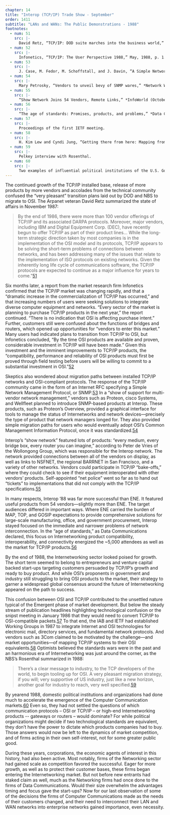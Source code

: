 ```yaml
---
chapter: 14
title: "Interop (TCP/IP) Trade Show - September"
order: 1411
subtitle: "LANs and WANs: The Public Demonstrations - 1988"
footnotes:
  - num: 51
    src: |-
      David Retz, “TCP/IP: DOD suite marches into the business world,” *Data Communications*, November 1987, page 225.
  - num: 52
    src: |-
      Infonetics, “TCP/IP: The User Perspective 1988,” May, 1988, p. 1.
  - num: 53
    src: |-
      J. Case, M. Fedor, M. Schoffstall, and J. Davin, “A Simple Network Management Protocol,” *RFC 1067* August 1988 
  - num: 54
    src: |-
      Mary Petrosky, “Vendors to unveil bevy of SNMP wares,” *Network World* (September 19, 1988), p. 19-20.
  - num: 55
    src: |-
      “Show Network Joins 54 Vendors, Remote Links,” *InfoWorld (October 10, 1988), p. 18.
  - num: 56
    src: |-
      “The age of standards: Promises, products, and problems,” *Data Communications* (September, 1988), p.13.
  - num: 57
    src: |-
      Proceedings of the first IETF meeting.
  - num: 58
    src: |-
      H. Kim Lew and Cyndi Jung, “Getting there from here: Mapping from TCP/IP to OSI,” *Data Communications* (August, 1988), p. 161-175.
  - num: 59
    src: |-
      Pelkey interview with Rosenthal.
  - num: 60
    src: |-
      Two examples of influential political institutions of the U.S. Government to this history are: The Department of Defense… DARPA (ARPA) – IPTO – TCP/IP, routers; The Department of Commerce NIST (NBS) - OSI, MAP, etc. 
---
```


The continued growth of the TCP/IP installed base, release of more products by more vendors and accolades from the technical community confused the “very pleasant” transition plans laid out by DOD and NBS to migrate to OSI. The Arpanet veteran David Retz summarized the state of affairs in November 1987:

>By the end of 1986, there were more than 100 vendor offerings of TCP/IP and its associated DARPA protocols. Moreover, major vendors, including IBM and Digital Equipment Corp. (DEC), have recently begun to offer TCP/IP as part of their product lines… While the long-term strategic direction taken by most companies is in the implementation of the OSI model and its protocols, TCP/IP appears to be solving the short-term problems of connections between networks, and has been addressing many of the issues that relate to the implementation of ISO protocols on existing networks. Given the inherently long life cycle of communications software, the TCP/IP protocols are expected to continue as a major influence for years to come.”<a name="fnloc51" href="#fn51">51</a>

Six months later, a report from the market research firm Infonetics confirmed that the TCP/IP market was changing rapidly, and that a “dramatic increase in the commercialization of TCP/IP has occurred,” and that increasing numbers of users were seeking solutions to integrate diverse computer equipment and networks. “Every sector of the market is planning to purchase TCP/IP products in the next year,” the report continued. “There is no indication that OSI is affecting purchase intent.” Further, customers still were confused about the functions of bridges and routers, which opened up opportunities for “vendors to enter this market.” Many users had indicated plans to transition from TCP/IP to OSI, but Infonetics concluded, “By the time OSI products are available and proven, considerable investment in TCP/IP will have been made.” Given this investment and the imminent improvements to TCP/IP products, the “compatibility, performance and reliability of OSI products must first be proved through field testing before users will be willing to commit to a substantial investment in OSI.”<a name="fnloc52" href="#fn52">52</a>

Skeptics also wondered about migration paths between installed TCP/IP networks and OSI-compliant protocols. The response of the TCP/IP community came in the form of an Internet RFC specifying a Simple Network Management Protocol, or SNMP.<a name="fnloc53" href="#fn53">53</a>  In a “show of support for multi-vendor network management,” vendors such as Proteon, cisco Systems, and Wellfleet planned to introduce SNMP-based products at Interop. These products, such as Proteon’s Overview, provided a graphical interface for tools to manage the status of Internetworks and network devices—precisely the type of product that network managers longed for. They also provided simple migration paths for users who would eventually adopt OSI’s Common Management Information Protocol, once it was standardized.<a name="fnloc54" href="#fn54">54</a>

Interop’s “show network” featured lots of products: “every medium, every bridge box, every router you can imagine,” according to Peter de Vries of the Wollongong Group, which was responsible for the Interop network. The network provided connections between all of the vendors on display, as well as links to NSFNET, the regional BARRNET in San Francisco, and a variety of other networks. Vendors could participate in TCP/IP “bake-offs,” where they could check to see if their equipment interoperated with other vendors’ products. Self-appointed “net police” went so far as to hand out “tickets” to implementations that did not comply with the TCP/IP specifications.<a name="fnloc55" href="#fn55">55</a>

In many respects, Interop ’88 was far more successful than ENE. It featured useful products from 54 vendors—slightly more than ENE. The target audiences differed in important ways. Where ENE carried the burden of MAP, TOP, and GOSIP expectations to provide comprehensive solutions for large-scale manufacturing, office, and government procurement, Interop stayed focused on the immediate and narrower problems of network interconnection. In the “age of standards,” as Data Communications declared, this focus on Internetworking product compatibility, interoperability, and connectivity energized the ~5,000 attendees as well as the market for TCP/IP products.<a name="fnloc56" href="#fn56">56</a>

By the end of 1988, the Internetworking sector looked poised for growth. The short term seemed to belong to entrepreneurs and venture capital backed start-ups targeting customers persuaded by TCP/IP’s growth and ready to buy product. And while OSI’s proponents in government and industry still struggling to bring OSI products to the market, their strategy to garner a widespread global consensus around the future of Internetworking appeared on the path to success.

This confusion between OSI and TCP/IP contributed to the unsettled nature typical of the Emergent phase of market development. But below the steady stream of publication headlines highlighting technological confusion or the snipst meeting in January 1986 that they would need to convert TCP/IP to OSI-compatible packets.<a name="fnloc57" href="#fn57">57</a> To that end, the IAB and IETF had established Working Groups in 1987 to integrate Internet and OSI technologies for electronic mail, directory services, and fundamental network protocols. And vendors such as 3Com claimed to be motivated by the challenge—and market opportunities—of mapping TCP/IP systems to their OSI equivalents.<a name="fnloc58" href="#fn58">58</a>  Optimists believed the standards wars were in the past and an harmonious era of Internetworking was just around the corner, as the NBS’s Rosenthal summarized in 1988:

>There’s a clear message to industry, to the TCP developers of the world, to begin tooling up for OSI. A very pleasant migration strategy, if you will; very supportive of US industry, just like a new horizon, another goal for industry to reach, very well specified.<a name="fnloc59" href="#fn59">59</a>

By yearend 1988, domestic political institutions and organizations had done much to accelerate the emergence of the Computer Communication markets.<a name="fnloc60" href="#fn60">60</a>  Even so, they had not settled the questions of which communication protocols – OSI or TCP/IP – or high-end Internetworking products -- gateways or routers – would dominate? For while political organizations might decide if two technological standards are equivalent, they don’t have the power to dictate which products companies had to buy. Those answers would now be left to the dynamics of market competition, and of firms acting in their own self-interest, not for some greater public good.

During these years, corporations, the economic agents of interest in this history, had also been active. Most notably, firms of the Networking sector had gained scale as competition favored the successful. Eager for more growth, as well as to protect their customer bases, these firms began entering the Internetworking market. But not before new entrants had staked claim as well, much as the Networking firms had once done to the firms of Data Communications. Would their size overwhelm the advantages timing and focus gave the start-ups? Now for our last observation of some of the decisions the firms of Computer Communications made as the needs of their customers changed, and their need to interconnect their LAN and WAN networks into enterprise networks gained importance, even necessity.
